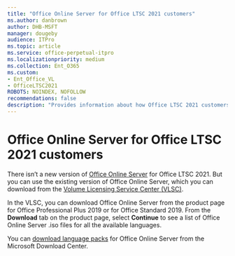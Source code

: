 ```yaml
---
title: "Office Online Server for Office LTSC 2021 customers"
ms.author: danbrown
author: DHB-MSFT
manager: dougeby
audience: ITPro
ms.topic: article
ms.service: office-perpetual-itpro
ms.localizationpriority: medium
ms.collection: Ent_O365
ms.custom: 
- Ent_Office_VL
- OfficeLTSC2021
ROBOTS: NOINDEX, NOFOLLOW
recommendations: false
description: "Provides information about how Office LTSC 2021 customers can get Office Online Server."
---
```


# Office Online Server for Office LTSC 2021 customers

There isn’t a new version of [Office Online Server](/officeonlineserver/office-online-server) for Office LTSC 2021. But you can use the existing version of Office Online Server, which you can download from the [Volume Licensing Service Center (VLSC)](https://www.microsoft.com/Licensing/servicecenter/default.aspx).

In the VLSC, you can download Office Online Server from the product page for Office Professional Plus 2019 or for Office Standard 2019. From the **Download** tab on the product page, select **Continue** to see a list of Office Online Server .iso files for all the available languages.

You can [download language packs](https://www.microsoft.com/download/details.aspx?id=51963) for Office Online Server from the Microsoft Download Center.